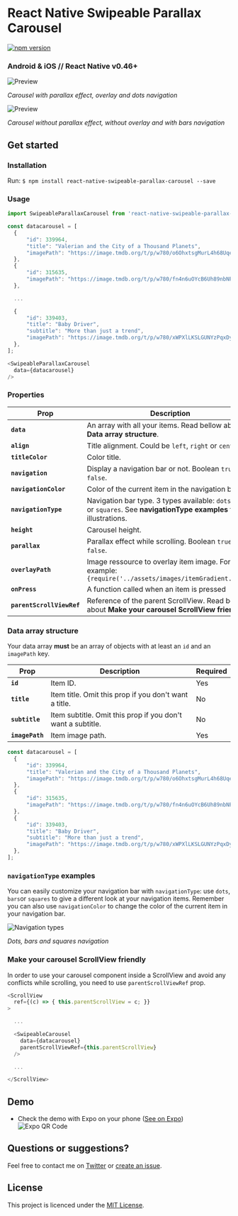 # React Native Swipeable Parallax Carousel

[![npm version](https://img.shields.io/badge/npm%20package-v1.0.2-blue.svg)](https://www.npmjs.com/package/react-native-swipeable-parallax-carousel)

### Android & iOS // React Native v0.46+

![Preview](https://github.com/davidsamacoits/react-native-swipeable-parallax-carousel/blob/master/preview/preview1.gif?raw=true)

*Carousel with parallax effect, overlay and dots navigation*

![Preview](https://github.com/davidsamacoits/react-native-swipeable-parallax-carousel/blob/master/preview/preview2.gif?raw=true)

*Carousel without parallax effect, without overlay and with bars navigation*

## Get started

### Installation

Run: `$ npm install react-native-swipeable-parallax-carousel --save`

### Usage

```javascript
import SwipeableParallaxCarousel from 'react-native-swipeable-parallax-carousel';

const datacarousel = [
  {
      "id": 339964,
      "title": "Valerian and the City of a Thousand Planets",
      "imagePath": "https://image.tmdb.org/t/p/w780/o6OhxtsgMurL4h68Uqei0aSPMNr.jpg",
  },
  {
      "id": 315635,
      "imagePath": "https://image.tmdb.org/t/p/w780/fn4n6uOYcB6Uh89nbNPoU2w80RV.jpg",
  },

  ...

  {
      "id": 339403,
      "title": "Baby Driver",
      "subtitle": "More than just a trend",
      "imagePath": "https://image.tmdb.org/t/p/w780/xWPXlLKSLGUNYzPqxDyhfij7bBi.jpg",
  },
];

<SwipeableParallaxCarousel
  data={datacarousel}
/>
```

### Properties
| Prop | Description | Default | Required
|---|---|---|---|
|**`data`**|An array with all your items. Read bellow about **Data array structure**. |*None*|Yes|
|**`align`**|Title alignment. Could be `left`, `right` or `center`.|`left`|No|
|**`titleColor`**|Color title.|`#ffffff`|No|
|**`navigation`**|Display a navigation bar or not. Boolean `true` or `false`.|`true`|No|
|**`navigationColor`**|Color of the current item in the navigation bar.|`#ffffff`|No|
|**`navigationType`**|Navigation bar type. 3 types available: `dots`, `bars` or `squares`. See **navigationType examples** for illustrations.|`dots`|No|
|**`height`**|Carousel height.|`200`|No|
|**`parallax`**|Parallax effect while scrolling. Boolean `true` or `false`.|`true`|No|
|**`overlayPath`**|Image ressource to overlay item image. For example: `{require('../assets/images/itemGradient.png')}`|*None*|No|
|**`onPress`**|A function called when an item is pressed|*None*|No|
|**`parentScrollViewRef`**|Reference of the parent ScrollView. Read bellow about **Make your carousel ScrollView friendly**|*None*|No|

### Data array structure

Your data array **must** be an array of objects with at least an `id` and an `imagePath` key.

| Prop | Description | Required
|---|---|---|
|**`id`**|Item ID.|Yes|
|**`title`**|Item title. Omit this prop if you don't want a title.|No|
|**`subtitle`**|Item subtitle. Omit this prop if you don't want a subtitle.|No|
|**`imagePath`**|Item image path.|Yes|

```javascript
const datacarousel = [
  {
      "id": 339964,
      "title": "Valerian and the City of a Thousand Planets",
      "imagePath": "https://image.tmdb.org/t/p/w780/o6OhxtsgMurL4h68Uqei0aSPMNr.jpg",
  },
  {
      "id": 315635,
      "imagePath": "https://image.tmdb.org/t/p/w780/fn4n6uOYcB6Uh89nbNPoU2w80RV.jpg",
  },
  {
      "id": 339403,
      "title": "Baby Driver",
      "subtitle": "More than just a trend",
      "imagePath": "https://image.tmdb.org/t/p/w780/xWPXlLKSLGUNYzPqxDyhfij7bBi.jpg",
  },
];
```

### `navigationType` examples

You can easily customize your navigation bar with `navigationType`: use `dots`, `bars`or `squares` to give a different look at your navigation items.
Remember you can also use `navigationColor` to change the color of the current item in your navigation bar.

![Navigation types](https://github.com/davidsamacoits/react-native-swipeable-parallax-carousel/blob/master/preview/navigationTypes.jpg?raw=true)

*Dots, bars and squares navigation*

### Make your carousel ScrollView friendly

In order to use your carousel component inside a ScrollView and avoid any conflicts while scrolling, you need to use `parentScrollViewRef` prop.

```javascript
<ScrollView
  ref={(c) => { this.parentScrollView = c; }}
>

  ...

  <SwipeableCarousel
    data={datacarousel}
    parentScrollViewRef={this.parentScrollView}
  />

  ...

</ScrollView>
```

## Demo

* Check the demo with Expo on your phone ([See on Expo](https://expo.io/@davidsamacoits/reactnativeswipeableparallaxcarouselexample))<br/>
![Expo QR Code](https://github.com/davidsamacoits/react-native-swipeable-parallax-carousel/blob/master/preview/expoQRcode.png?raw=true)

## Questions or suggestions?

Feel free to contact me on [Twitter](https://twitter.com/davidsamacoits) or [create an issue](https://github.com/davidsamacoits/react-native-swipeable-parallax-carousel/issues).

## License

This project is licenced under the [MIT License](http://opensource.org/licenses/mit-license.html).
